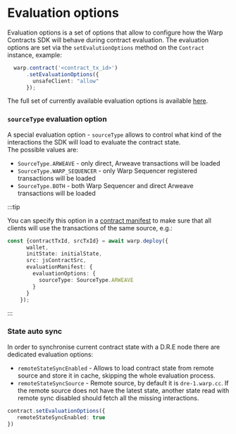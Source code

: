 # Evaluation options

Evaluation options is a set of options that allow to configure how the Warp Contracts SDK will behave during contract evaluation.
The evaluation options are set via the `setEvalutionOptions` method on the `Contract` instance, example:
```ts
  warp.contract('<contract_tx_id>')
      .setEvaluationOptions({
        unsafeClient: "allow"
      });
```

The full set of currently available evaluation options is available [here](https://github.com/warp-contracts/warp/blob/main/src/core/modules/StateEvaluator.ts#L156).


### `sourceType` evaluation option
A special evaluation option - `sourceType` allows to control what kind of the interactions the SDK will load to
evaluate the contract state.  
The possible values are:
- `SourceType.ARWEAVE` - only direct, Arweave transactions will be loaded
- `SourceType.WARP_SEQUENCER` - only Warp Sequencer registered transactions will be loaded
- `SourceType.BOTH` - both Warp Sequencer and direct Arweave transactions will be loaded

:::tip

You can specify this option in a [contract manifest](/docs/sdk/advanced/manifest/) to make sure that all clients will use the transactions of the same source, e.g.:

```ts
const {contractTxId, srcTxId} = await warp.deploy({
      wallet,
      initState: initialState,
      src: jsContractSrc,
      evaluationManifest: {
        evaluationOptions: {
          sourceType: SourceType.ARWEAVE
        }
      }
    });
```  

:::

### State auto sync
In order to synchronise current contract state with a D.R.E node there are dedicated evaluation options:
- `remoteStateSyncEnabled` - Allows to load contract state from remote source and store it in cache, skipping the whole evaluation process.
- `remoteStateSyncSource` - Remote source, by default it is `dre-1.warp.cc`.
If the remote source does not have the latest state, another state read with remote sync disabled should fetch all the missing interactions.

```ts
contract.setEvaluationOptions({
   remoteStateSyncEnabled: true
})
```  
